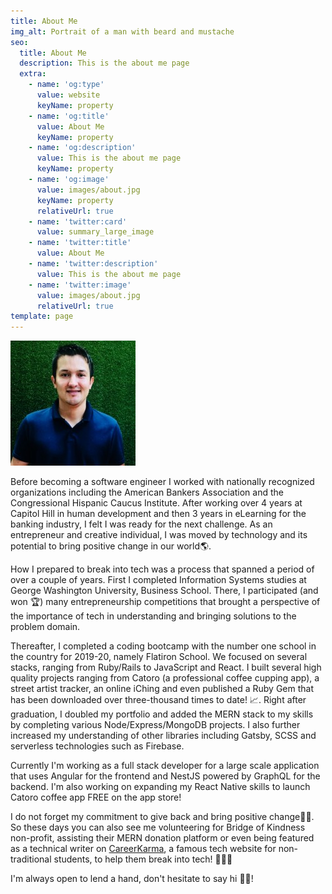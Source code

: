 ```yaml
---
title: About Me
img_alt: Portrait of a man with beard and mustache
seo:
  title: About Me
  description: This is the about me page
  extra:
    - name: 'og:type'
      value: website
      keyName: property
    - name: 'og:title'
      value: About Me
      keyName: property
    - name: 'og:description'
      value: This is the about me page
      keyName: property
    - name: 'og:image'
      value: images/about.jpg
      keyName: property
      relativeUrl: true
    - name: 'twitter:card'
      value: summary_large_image
    - name: 'twitter:title'
      value: About Me
    - name: 'twitter:description'
      value: This is the about me page
    - name: 'twitter:image'
      value: images/about.jpg
      relativeUrl: true
template: page
---
```


![Felipe](/images/headshot.jpg)  

Before becoming a software engineer I worked with nationally recognized organizations including the American Bankers Association and the Congressional Hispanic Caucus Institute. After working over 4 years at Capitol Hill in human development and then 3 years in eLearning for the banking industry, I felt I was ready for the next challenge. As an entrepreneur and creative individual, I was moved by technology and its potential to bring positive change in our world🌎.


How I prepared to break into tech was a process that spanned a period of over a couple of years. First I completed Information Systems studies at George Washington University, Business School. There, I participated (and won 🏆) many entrepreneurship competitions that brought a perspective of the importance of tech in understanding and bringing solutions to the problem domain.


Thereafter, I completed a coding bootcamp with the number one school in the country for 2019-20, namely Flatiron School. We focused on several stacks, ranging from Ruby/Rails to JavaScript and React. I built several high quality projects ranging from Catoro (a professional coffee cupping app), a street artist tracker, an online iChing and even published a Ruby Gem that has been downloaded over three-thousand times to date! 📈. Right after graduation, I doubled my portfolio and added the MERN stack to my skills by completing various Node/Express/MongoDB projects. I also further increased my understanding of other libraries including Gatsby, SCSS and serverless technologies such as Firebase.


Currently I'm working as a full stack developer for a large scale application that uses Angular for the frontend and NestJS powered by GraphQL for the backend. I'm also working on expanding my React Native skills to launch Catoro coffee app FREE on the app store!


I do not forget my commitment to give back and bring positive change🤝🏼. So these days you can also see me volunteering for Bridge of Kindness non-profit, assisting their MERN donation platform or even being featured as a technical writer on [CareerKarma](https://careerkarma.com/blog/author/felipe-bohorquez/), a famous tech website for non-traditional students, to help them break into tech! 👩🏼‍💻


I'm always open to lend a hand, don't hesitate to say hi 👋🏼!

